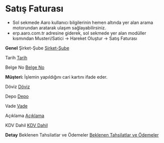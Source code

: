 # **Satış Faturası**
- Sol sekmede Aaro kullanıcı bilgilerinin hemen altında yer alan arama motorundan aratarak ulaşım sağlayabilirsiniz.
- erp.aaro.com.tr adresine giderek, sol sekmede yer alan modüller kısmından Musteri/Satici -> Hareket Oluştur -> Satış Faturası

**Genel**
Şirket-Şube [Şirket-Şube](/TemelOzellikler/SirketSube.md "Şirket-Şube")

Tarih [Tarih](/TemelOzellikler/Tarih.md "Tarih")

Belge No [Belge No](/TemelOzellikler/BelgeNo.md "Belge No")

**Müşteri:** İşlemin yapıldığını cari kartını ifade eder. 

Döviz [Döviz](/TemelOzellikler/Doviz.md "Döviz")

Depo [Depo](/TemelOzellikler/Depo.md "Depo")

Vade [Vade](/TemelOzellikler/Vade.md "Vade")

Açıklama [Açıklama](/TemelOzellikler/Aciklama.md "Açıklama")

KDV Dahil [KDV Dahil](/TemelOzellikler/KDVdahil.md "KDV Dahil")

**Detay**
Beklenen Tahsilatlar ve Ödemeler [Beklenen Tahsilatlar ve Ödemeler](/TemelOzellikler/BeklenenTahOd.md "Beklenen Tahsilatlar ve Ödemeler")
